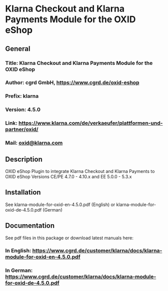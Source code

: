 Klarna Checkout and Klarna Payments Module for the OXID eShop
=============================================================

## General ##

### Title: Klarna Checkout and Klarna Payments Module for the OXID eShop
### Author: cgrd GmbH, https://www.cgrd.de/oxid-eshop
### Prefix: klarna
### Version: 4.5.0
### Link: https://www.klarna.com/de/verkaeufer/plattformen-und-partner/oxid/
### Mail: oxid@klarna.com

## Description ##

OXID eShop Plugin to integrate Klarna Checkout and Klarna Payments to OXID eShop Versions CE/PE 4.7.0 - 4.10.x and EE 5.0.0 - 5.3.x

## Installation ##

See klarna-module-for-oxid-en-4.5.0.pdf (English)
or klarna-module-for-oxid-de-4.5.0.pdf (German)

  

## Documentation ##

See pdf files in this package or download latest manuals here:

### In English: https://www.cgrd.de/customer/klarna/docs/klarna-module-for-oxid-en-4.5.0.pdf
### In German: https://www.cgrd.de/customer/klarna/docs/klarna-module-for-oxid-de-4.5.0.pdf
